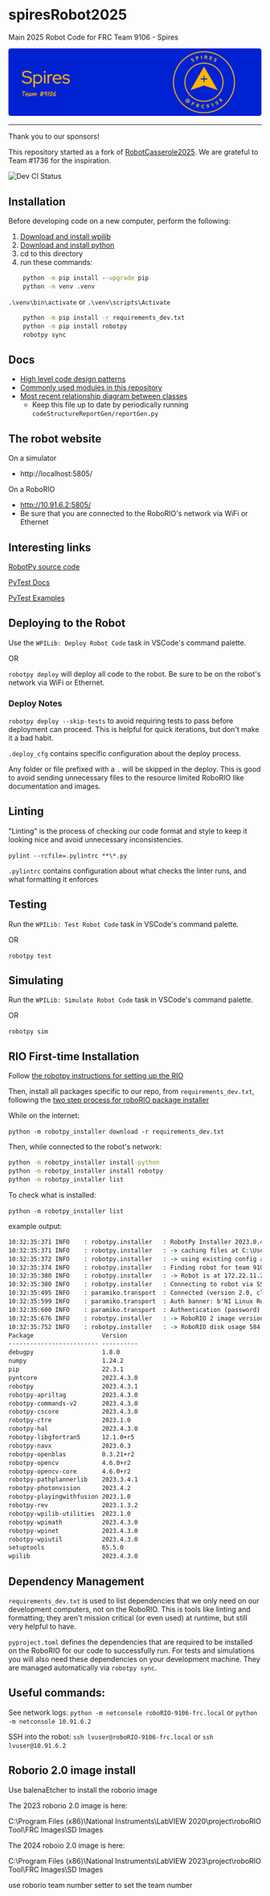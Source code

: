# spiresRobot2025

Main 2025 Robot Code for FRC Team 9106 - Spires

![Spires Logo Banner](./.assets/images/github-banner.png)

---

Thank you to our sponsors!

This repository started as a fork of [RobotCasserole2025](https://github.com/RobotCasserole1736/RobotCasserole2025). We are grateful to Team #1736 for the inspiration.

![Dev CI Status](https://github.com/spiresfrc9106/spiresRobot2025/actions/workflows/ci.yml/badge.svg?branch=main)

## Installation

Before developing code on a new computer, perform the following:

1. [Download and install wpilib](https://github.com/wpilibsuite/allwpilib/releases)
2. [Download and install python](https://www.python.org/downloads/)
3. cd to this directory
3. run these commands:

```cmd
    python -m pip install --upgrade pip
    python -m venv .venv
```

`.\venv\bin\activate` or `.\venv\scripts\Activate`

```cmd
    python -m pip install -r requirements_dev.txt
    python -m pip install robotpy
    robotpy sync
```

## Docs

- [High level code design patterns](.docs/designPatterns)
- [Commonly used modules in this repository](.docs/commonModules)
- [Most recent relationship diagram between classes](.docs/graph.md)
    - Keep this file up to date by periodically running `codeStructureReportGen/reportGen.py`


## The robot website

On a simulator
- http://localhost:5805/

On a RoboRIO
- http://10.91.6.2:5805/
- Be sure that you are connected to the RoboRIO's network via WiFi or Ethernet

## Interesting links

[RobotPy source code](https://github.com/robotpy/mostrobotpy)

[PyTest Docs](https://docs.pytest.org/en/7.4.x/)

[PyTest Examples](https://pytest.org/en/7.4.x/example/index.html)

## Deploying to the Robot

Use the `WPILib: Deploy Robot Code` task in VSCode's command palette.

OR

`robotpy deploy` will deploy all code to the robot. Be sure to be on the robot's network via WiFi or Ethernet.

### Deploy Notes

`robotpy deploy --skip-tests` to avoid requiring tests to pass before deployment can proceed. This is helpful for quick iterations, but don't make it a bad habit.

`.deploy_cfg` contains specific configuration about the deploy process.

Any folder or file prefixed with a `.` will be skipped in the deploy. This is good to avoid sending unnecessary files to the resource limited RoboRIO like documentation and images.

## Linting

"Linting" is the process of checking our code format and style to keep it looking nice and avoid unnecessary inconsistencies.

`pylint --rcfile=.pylintrc **\*.py`

`.pylintrc` contains configuration about what checks the linter runs, and what formatting it enforces

## Testing

Run the `WPILib: Test Robot Code` task in VSCode's command palette.

OR

`robotpy test`

## Simulating

Run the `WPILib: Simulate Robot Code` task in VSCode's command palette.

OR

`robotpy sim`

## RIO First-time Installation

Follow [the robotpy instructions for setting up the RIO](https://robotpy.readthedocs.io/en/stable/install/robot.html)

Then, install all packages specific to our repo, from `requirements_dev.txt`, following the
[two step process for roboRIO package installer](https://robotpy.readthedocs.io/en/stable/install/packages.html)

While on the internet:

`python -m robotpy_installer download -r requirements_dev.txt`

Then, while connected to the robot's network:

```cmd
python -m robotpy_installer install-python
python -m robotpy_installer install robotpy
python -m robotpy_installer list
```

To check what is installed:

`python -m robotpy_installer list`

example output:
```cmd
10:32:35:371 INFO    : robotpy.installer   : RobotPy Installer 2023.0.4
10:32:35:371 INFO    : robotpy.installer   : -> caching files at C:\Users\MikeStitt\wpilib\2023\robotpy
10:32:35:372 INFO    : robotpy.installer   : -> using existing config at 'C:\Users\MikeStitt\Documents\first\sw\spiresFrc9106\firstRoboPy\.installer_config'
10:32:35:374 INFO    : robotpy.installer   : Finding robot for team 9106
10:32:35:380 INFO    : robotpy.installer   : -> Robot is at 172.22.11.2
10:32:35:380 INFO    : robotpy.installer   : Connecting to robot via SSH at 172.22.11.2
10:32:35:495 INFO    : paramiko.transport  : Connected (version 2.0, client OpenSSH_8.3)
10:32:35:599 INFO    : paramiko.transport  : Auth banner: b'NI Linux Real-Time (run mode)\n\nLog in with your NI-Auth credentials.\n\n'
10:32:35:600 INFO    : paramiko.transport  : Authentication (password) successful!
10:32:35:676 INFO    : robotpy.installer   : -> RoboRIO 2 image version: 2023_v3.2
10:32:35:752 INFO    : robotpy.installer   : -> RoboRIO disk usage 584.0M/3.3G (17% full)
Package                   Version
------------------------- ----------
debugpy                   1.8.0
numpy                     1.24.2
pip                       22.3.1
pyntcore                  2023.4.3.0
robotpy                   2023.4.3.1
robotpy-apriltag          2023.4.3.0
robotpy-commands-v2       2023.4.3.0
robotpy-cscore            2023.4.3.0
robotpy-ctre              2023.1.0
robotpy-hal               2023.4.3.0
robotpy-libgfortran5      12.1.0+r5
robotpy-navx              2023.0.3
robotpy-openblas          0.3.21+r2
robotpy-opencv            4.6.0+r2
robotpy-opencv-core       4.6.0+r2
robotpy-pathplannerlib    2023.3.4.1
robotpy-photonvision      2023.4.2
robotpy-playingwithfusion 2023.1.0
robotpy-rev               2023.1.3.2
robotpy-wpilib-utilities  2023.1.0
robotpy-wpimath           2023.4.3.0
robotpy-wpinet            2023.4.3.0
robotpy-wpiutil           2023.4.3.0
setuptools                65.5.0
wpilib                    2023.4.3.0
```

## Dependency Management

`requirements_dev.txt` is used to list dependencies that we only need on our development computers, not on the RoboRIO. This is tools like linting and formatting; they aren't mission critical (or even used) at runtime, but still very helpful to have.

`pyproject.toml` defines the dependencies that are required to be installed on the RoboRIO for our code to successfully run. For tests and simulations you will also need these dependencies on your development machine. They are managed automatically via `robotpy sync`.

## Useful commands:

See network logs: `python -m netconsole roboRIO-9106-frc.local` or `python -m netconsole 10.91.6.2`

SSH into the robot: `ssh lvuser@roboRIO-9106-frc.local` or `ssh lvuser@10.91.6.2`

## Roborio 2.0 image install

Use balenaEtcher to install the roborio image

The 2023 roborio 2.0 image is here:

C:\Program Files (x86)\National Instruments\LabVIEW 2020\project\roboRIO Tool\FRC Images\SD Images

The 2024 roboio 2.0 image is here:

C:\Program Files (x86)\National Instruments\LabVIEW 2023\project\roboRIO Tool\FRC Images\SD Images

use roborio team number setter to set the team number
